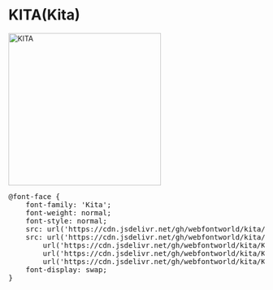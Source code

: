 # KITA(Kita)

<a href="https://wess.tistory.com/250" target="_blank">
    <img src="https://webfontworld.github.io/kita/KITA.jpg" alt="KITA" style="width:300px">
</a>

<pre>
@font-face {
    font-family: 'Kita';
    font-weight: normal;
    font-style: normal;
    src: url('https://cdn.jsdelivr.net/gh/webfontworld/kita/Kita.eot');
    src: url('https://cdn.jsdelivr.net/gh/webfontworld/kita/Kita.eot?#iefix') format('embedded-opentype'),
        url('https://cdn.jsdelivr.net/gh/webfontworld/kita/Kita.woff2') format('woff2'),
        url('https://cdn.jsdelivr.net/gh/webfontworld/kita/Kita.woff') format('woff'),
        url('https://cdn.jsdelivr.net/gh/webfontworld/kita/Kita.ttf') format("truetype");
    font-display: swap;
}
</pre>
